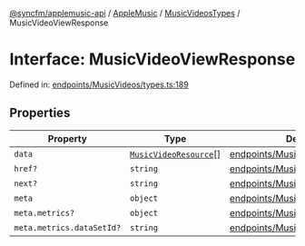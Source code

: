 [@syncfm/applemusic-api](../../../../../../globals.md) / [AppleMusic](../../../index.md) / [MusicVideosTypes](../index.md) / MusicVideoViewResponse

# Interface: MusicVideoViewResponse

Defined in: [endpoints/MusicVideos/types.ts:189](https://github.com/sync-fm/applemusic-api/blob/a6a8471d4d51a41f6bd8af9d95c8abf0126e10f4/src/endpoints/MusicVideos/types.ts#L189)

## Properties

| Property | Type | Defined in |
| ------ | ------ | ------ |
| <a id="data"></a> `data` | [`MusicVideoResource`](../type-aliases/MusicVideoResource.md)[] | [endpoints/MusicVideos/types.ts:190](https://github.com/sync-fm/applemusic-api/blob/a6a8471d4d51a41f6bd8af9d95c8abf0126e10f4/src/endpoints/MusicVideos/types.ts#L190) |
| <a id="href"></a> `href?` | `string` | [endpoints/MusicVideos/types.ts:191](https://github.com/sync-fm/applemusic-api/blob/a6a8471d4d51a41f6bd8af9d95c8abf0126e10f4/src/endpoints/MusicVideos/types.ts#L191) |
| <a id="next"></a> `next?` | `string` | [endpoints/MusicVideos/types.ts:192](https://github.com/sync-fm/applemusic-api/blob/a6a8471d4d51a41f6bd8af9d95c8abf0126e10f4/src/endpoints/MusicVideos/types.ts#L192) |
| <a id="meta"></a> `meta` | `object` | [endpoints/MusicVideos/types.ts:193](https://github.com/sync-fm/applemusic-api/blob/a6a8471d4d51a41f6bd8af9d95c8abf0126e10f4/src/endpoints/MusicVideos/types.ts#L193) |
| `meta.metrics?` | `object` | [endpoints/MusicVideos/types.ts:194](https://github.com/sync-fm/applemusic-api/blob/a6a8471d4d51a41f6bd8af9d95c8abf0126e10f4/src/endpoints/MusicVideos/types.ts#L194) |
| `meta.metrics.dataSetId?` | `string` | [endpoints/MusicVideos/types.ts:195](https://github.com/sync-fm/applemusic-api/blob/a6a8471d4d51a41f6bd8af9d95c8abf0126e10f4/src/endpoints/MusicVideos/types.ts#L195) |

